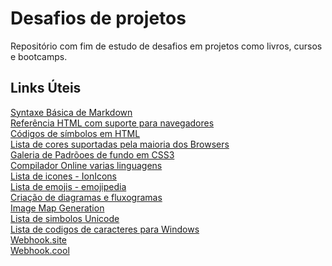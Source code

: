 # Desafios de projetos
Repositório com fim de estudo de desafios em projetos como livros, cursos e bootcamps.

## Links Úteis
[Syntaxe Básica de Markdown](https://www.markdownguide.org/basic-syntax/)<br>
[Referência HTML com suporte para navegadores](https://www.w3schools.com/tags/ref_html_browsersupport.asp)<br>
[Códigos de símbolos em HTML](https://symbl.cc/pt/html-entities/)<br>
[Lista de cores suportadas pela maioria dos Browsers](https://www.w3schools.com/colors/colors_names.asp)<br>
[Galeria de Padrõoes de fundo em CSS3](https://projects.verou.me/css3patterns/)<br>
[Compilador Online varias linguagens](https://www.jdoodle.com/)<br>
[Lista de icones - IonIcons](https://ionic.io/ionicons)<br>
[Lista de emojis - emojipedia](https://emojipedia.org/pt)<br>
[Criação de diagramas e fluxogramas](https://app.diagrams.net/)<br>
[Image Map Generation](https://www.image-map.net/)<br>
[Lista de simbolos Unicode](https://symbl.cc/pt/unicode-table/)<br>
[Lista de codigos de caracteres para Windows](https://support.microsoft.com/pt-br/office/insira-tabela-de-caracteres-ascii-ou-unicode-d13f58d3-7bcb-44a7-a4d5-972ee12e50e0#bmcharactermap)<br>
[Webhook.site](https://webhook.site/)<br>
[Webhook.cool](https://webhook.cool/)<br>
